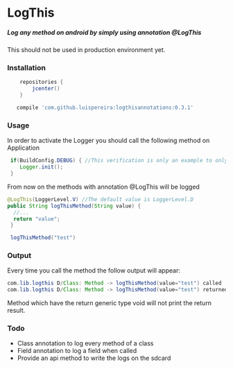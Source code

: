 # LogThis

##### Log any method on android by simply using annotation @LogThis #####

This should not be used in production environment yet.

### Installation ###
```groovy
    repositories {
        jcenter()
    }

   compile 'com.github.luispereira:logthisannotations:0.3.1'
```

### Usage ###
In order to activate the Logger you should call the following method on Application
```java
 if(BuildConfig.DEBUG) { //This verification is only an example to only call the logger on debug environment
    Logger.init();
 }
```

From now on the methods with annotation @LogThis will be logged


```java
@LogThis(LoggerLevel.V) //The default value is LoggerLevel.D
public String logThisMethod(String value) {
  //...
  return "value";
 }

 logThisMethod("test")
```

### Output ###
Every time you call the method the follow output will appear:
```java
com.lib.logthis D/Class: Method -> logThisMethod(value="test") called
com.lib.logthis D/Class: Method -> logThisMethod(value="test") returned value -> [value]
```
Method which have the return generic type void will not print the return result.

### Todo ###
- Class annotation to log every method of a class
- Field annotation to log a field when called
- Provide an api method to write the logs on the sdcard
